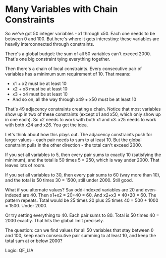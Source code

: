 # Many Variables with Chain Constraints

So we've got 50 integer variables - x1 through x50. Each one needs to be between 0 and 100. But here's where it gets interesting: these variables are heavily interconnected through constraints.

There's a global budget: the sum of all 50 variables can't exceed 2000. That's one big constraint tying everything together.

Then there's a chain of local constraints. Every consecutive pair of variables has a minimum sum requirement of 10. That means:
- x1 + x2 must be at least 10
- x2 + x3 must be at least 10
- x3 + x4 must be at least 10
- And so on, all the way through x49 + x50 must be at least 10

That's 49 adjacency constraints creating a chain. Notice that most variables show up in two of these constraints (except x1 and x50, which only show up in one each). So x2 needs to work with both x1 and x3. x25 needs to work with both x24 and x26. You get the idea.

Let's think about how this plays out. The adjacency constraints push for larger values - each pair needs to sum to at least 10. But the global constraint pulls in the other direction - the total can't exceed 2000.

If you set all variables to 5, then every pair sums to exactly 10 (satisfying the minimum), and the total is 50 times 5 = 250, which is way under 2000. That leaves lots of room.

If you set all variables to 30, then every pair sums to 60 (way more than 10), and the total is 50 times 30 = 1500, still under 2000. Still good.

What if you alternate values? Say odd-indexed variables are 20 and even-indexed are 40. Then x1+x2 = 20+40 = 60. And x2+x3 = 40+20 = 60. The pattern repeats. Total would be 25 times 20 plus 25 times 40 = 500 + 1000 = 1500. Under 2000.

Or try setting everything to 40. Each pair sums to 80. Total is 50 times 40 = 2000 exactly. That hits the global limit precisely.

The question: can we find values for all 50 variables that stay between 0 and 100, keep each consecutive pair summing to at least 10, and keep the total sum at or below 2000?

Logic: QF_LIA
